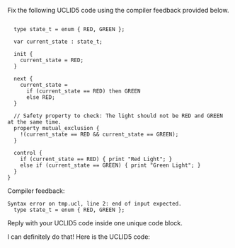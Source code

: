 
Fix the following UCLID5 code using the compiler feedback provided below.

```

  type state_t = enum { RED, GREEN };

  var current_state : state_t;

  init {
    current_state = RED;
  }

  next {
    current_state = 
      if (current_state == RED) then GREEN
      else RED;
  }

  // Safety property to check: The light should not be RED and GREEN at the same time.
  property mutual_exclusion {
    !(current_state == RED && current_state == GREEN);
  }

  control {
    if (current_state == RED) { print "Red Light"; }
    else if (current_state == GREEN) { print "Green Light"; }
  }
}
```

Compiler feedback:

```
Syntax error on tmp.ucl, line 2: end of input expected.
  type state_t = enum { RED, GREEN };

```
Reply with your UCLID5 code inside one unique code block.

I can definitely do that! Here is the UCLID5 code:
```
